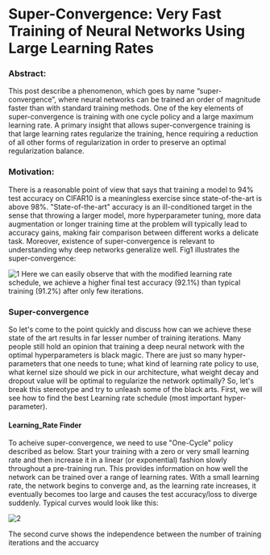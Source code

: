 # Super-Convergence: Very Fast Training of Neural Networks Using Large Learning Rates

### Abstract: 
This post describe a phenomenon, which goes by name “super-convergence”, where neural networks can be trained an order of magnitude faster than with standard training methods. One of the key elements of super-convergence is training with one cycle policy and a large maximum learning rate. A primary insight that allows super-convergence training is that large learning rates regularize the training, hence requiring a reduction of all other forms of regularization in order to preserve an optimal regularization balance. 

### Motivation: 
There is a reasonable point of view that says that training a model to 94% test accuracy on CIFAR10 is a meaningless exercise since state-of-the-art is above 98%. "State-of-the-art" accuracy is an ill-conditioned target in the sense that throwing a larger model, more hyperparameter tuning, more data augmentation or longer training time at the problem will typically lead to accuracy gains, making fair comparison between different works a delicate task. Moreover, existence of super-convergence is relevant to understanding why deep networks generalize well. 
Fig1 illustrates the super-convergence: 

![1](https://user-images.githubusercontent.com/41862477/49326808-b4553400-f57d-11e8-8931-30121431d806.JPG)
Here we can easily observe that with the modified learning rate schedule, we achieve a higher final test accuracy (92.1%) than typical training (91.2%) after only few iterations. 

### Super-convergence
So let's come to the point quickly and discuss how can we achieve these state of the art results in far lesser number of training iterations. Many people still hold an opinion that training a deep neural network with the optimal hyperparameters is black magic. There are just so many hyper-parameters that one needs to tune; what kind of learning rate policy to use, what kernel size should we pick in our architecture, what weight decay and dropout value will be optimal to regularize the network optimally?  So, let's break this stereotype and try to unleash some of the black arts. First, we will see how to find the best Learning rate schedule (most important hyper-parameter).  

#### Learning_Rate Finder
To acheive super-convergence, we need to use "One-Cycle" policy described as below. Start your training with a zero or very small learning rate and then increase it in a linear (or exponential) fashion slowly throughout a pre-training run. This provides information on how well the network can be trained over a range of learning rates. With a small learning rate, the network begins to converge and, as the learning rate increases, it eventually becomes too large and causes the test accuracy/loss to diverge suddenly. Typical curves would look like this: 

![2](https://user-images.githubusercontent.com/41862477/49327191-09944400-f584-11e8-8509-ddbde585b8ee.JPG)

The second curve shows the independence between the number of training iterations and the accuarcy



